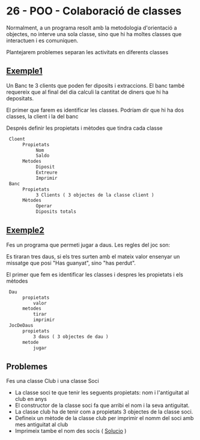 # 26 - POO - Colaboració de classes

Normalment, a un programa resolt amb la metodologia d'orientació a objectes, no interve una sola classe, sino que hi ha moltes classes que interactuen i es comuniquen.

Plantejarem problemes separan les activitats en diferents classes

## [Exemple1](https://github.com/marcmoiagese/curskotlin/blob/master/25-POO-Colaboracio_de_classes/Exemple1/src/main/kotlin/Main.kt) 

Un Banc te 3 clients que poden fer diposits i extraccions. El banc també requereix que al final del dia calculi la cantitat de diners que hi ha depositats.

El primer que farem es identificar les classes. Podríam dir que hi ha dos classes, la client i la del banc

Després definir les propietats i mètodes que tindra cada classe

```txt
 Cloent
      Propietats
           Nom
           Saldo
      Metodes
           Diposit
           Extreure
           Imprimir
 Banc
      Propietats
           3 Clients ( 3 objectes de la classe client )
      Mètodes
           Operar
           Diposits totals
```

## [Exemple2](https://github.com/marcmoiagese/curskotlin/blob/master/25-POO-Colaboracio_de_classes/Exemple2/src/main/kotlin/Main.kt)

Fes un programa que permeti jugar a daus. Les regles del joc son:

Es tiraran tres daus, si els tres surten amb el mateix valor ensenyar un missatge que posi "Has guanyat", sino "has perdut".

El primer que fem es identificar les classes i despres les propietats i els mètodes

```txt
 Dau
      propietats
          valor
      metodes
          tirar
          imprimir
 JocDeDaus
      propietats
          3 daus ( 3 objectes de dau )
      metode
          jugar
```

## Problemes

Fes una classe Club i una classe Soci
  * La classe soci te que tenir les seguents propietats: nom i l'antiguitat al club en anys
  * El constructor de la classe soci fa que arribi el nom i la seva antiguitat.
  * La classe  club ha de tenir com a propietats 3 objectes de la classe soci.
  * Defineix un mètode de la classe club per imprimir el nomm del soci amb mes antiguitat al club
  * Imprimeix tambe el nom des socis ( [Solucio](https://github.com/marcmoiagese/curskotlin/blob/master/25-POO-Colaboracio_de_classes/Problema1/src/main/kotlin/Main.kt) ) 
